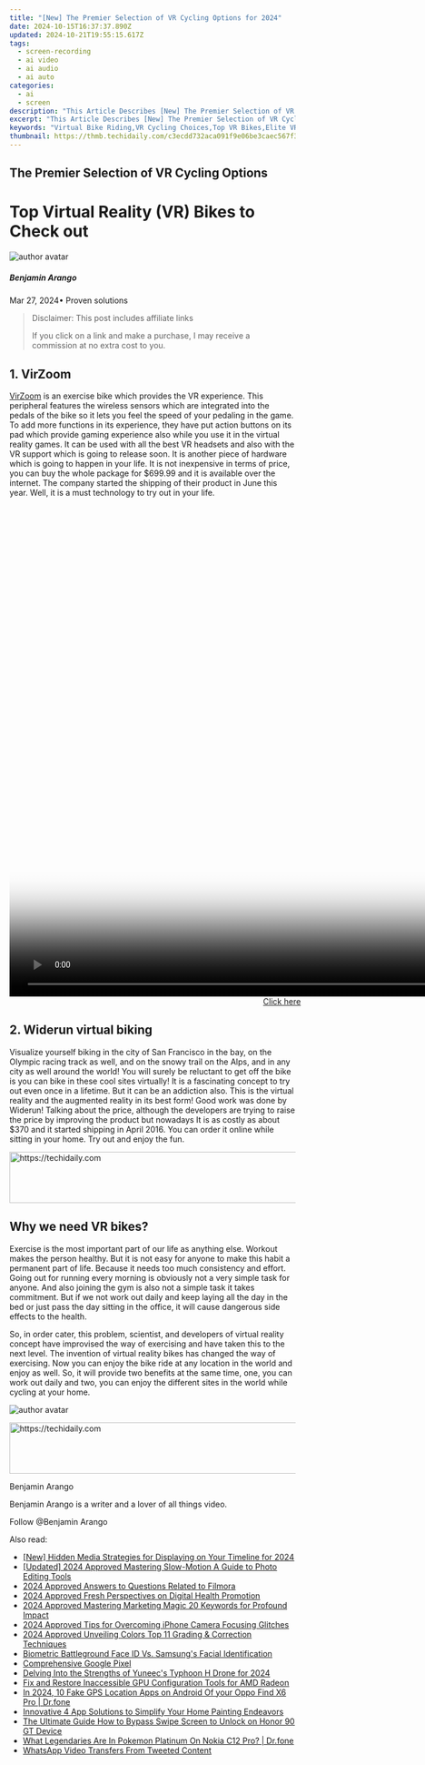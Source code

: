 ```yaml
---
title: "[New] The Premier Selection of VR Cycling Options for 2024"
date: 2024-10-15T16:37:37.890Z
updated: 2024-10-21T19:55:15.617Z
tags: 
  - screen-recording
  - ai video
  - ai audio
  - ai auto
categories: 
  - ai
  - screen
description: "This Article Describes [New] The Premier Selection of VR Cycling Options for 2024"
excerpt: "This Article Describes [New] The Premier Selection of VR Cycling Options for 2024"
keywords: "Virtual Bike Riding,VR Cycling Choices,Top VR Bikes,Elite VR Biking,Prime VR Cycling,VR Cycle Options,Premium VR Cycles"
thumbnail: https://thmb.techidaily.com/c3ecdd732aca091f9e06be3caec567f3fcd17c056bf2dd14982465e8c7b5b6a1.jpg
---
```


## The Premier Selection of VR Cycling Options

# Top Virtual Reality (VR) Bikes to Check out

![author avatar](https://images.wondershare.com/filmora/article-images/benjamin-arango-author.jpg)

##### Benjamin Arango

 Mar 27, 2024• Proven solutions

>  Disclaimer: This post includes affiliate links
>
>  If you click on a link and make a purchase, I may receive a commission at no extra cost to you.
>

## 1\. VirZoom

[VirZoom](https://virzoom.com/) is an exercise bike which provides the VR experience. This peripheral features the wireless sensors which are integrated into the pedals of the bike so it lets you feel the speed of your pedaling in the game. To add more functions in its experience, they have put action buttons on its pad which provide gaming experience also while you use it in the virtual reality games. It can be used with all the best VR headsets and also with the VR support which is going to release soon. It is another piece of hardware which is going to happen in your life. It is not inexpensive in terms of price, you can buy the whole package for $699.99 and it is available over the internet. The company started the shipping of their product in June this year. Well, it is a must technology to try out in your life.

<!-- affiliate ads begin -->
<span id="1495277">
					<video width="1536" height="864" style="cursor:pointer"
           poster="//a.impactradius-go.com/display-clicktoplayimage/1495277.png"
           onclick="if(!this.playClicked){this.play();this.setAttribute('controls',true);this.playClicked=true;}">
	   <source src="//a.impactradius-go.com/display-ad/17189-1495277">
	   <img src="//a.impactradius-go.com/display-clicktoplayimage/1495277.png" style="border: none; height: 100%; width: 100%; object-fit: contain">
	</video>
	<div style="width:960px;text-align:center"><a href="javascript:window.open(decodeURIComponent('https%3A%2F%2Ffunwhole.sjv.io%2Fc%2F5597632%2F1495277%2F17189'), '_blank');void(0);">Click here</a></div>
</span>
<img height="0" width="0" src="https://imp.pxf.io/i/5597632/1495277/17189" style="position:absolute;visibility:hidden;" border="0" />
<!-- affiliate ads end -->

## 2\. Widerun virtual biking

Visualize yourself biking in the city of San Francisco in the bay, on the Olympic racing track as well, and on the snowy trail on the Alps, and in any city as well around the world! You will surely be reluctant to get off the bike is you can bike in these cool sites virtually! It is a fascinating concept to try out even once in a lifetime. But it can be an addiction also. This is the virtual reality and the augmented reality in its best form! Good work was done by Widerun! Talking about the price, although the developers are trying to raise the price by improving the product but nowadays It is as costly as about $370 and it started shipping in April 2016\. You can order it online while sitting in your home. Try out and enjoy the fun.

<!-- affiliate ads begin -->
<a href="https://appsumo.8odi.net/c/5597632/2144277/7443" target="_top" id="2144277">
  <img src="//a.impactradius-go.com/display-ad/7443-2144277" border="0" alt="https://techidaily.com" width="600" height="90"/>
</a>
<img height="0" width="0" src="https://appsumo.8odi.net/i/5597632/2144277/7443" style="position:absolute;visibility:hidden;" border="0" />
<!-- affiliate ads end -->

## Why we need VR bikes?

Exercise is the most important part of our life as anything else. Workout makes the person healthy. But it is not easy for anyone to make this habit a permanent part of life. Because it needs too much consistency and effort. Going out for running every morning is obviously not a very simple task for anyone. And also joining the gym is also not a simple task it takes commitment. But if we not work out daily and keep laying all the day in the bed or just pass the day sitting in the office, it will cause dangerous side effects to the health.

So, in order cater, this problem, scientist, and developers of virtual reality concept have improvised the way of exercising and have taken this to the next level. The invention of virtual reality bikes has changed the way of exercising. Now you can enjoy the bike ride at any location in the world and enjoy as well. So, it will provide two benefits at the same time, one, you can work out daily and two, you can enjoy the different sites in the world while cycling at your home.

![author avatar](https://images.wondershare.com/filmora/article-images/benjamin-arango-author.jpg)

<!-- affiliate ads begin -->
<a href="https://ephamedtechinc.pxf.io/c/5597632/2137203/26400" target="_top" id="2137203">
  <img src="//a.impactradius-go.com/display-ad/26400-2137203" border="0" alt="https://techidaily.com" width="728" height="90"/>
</a>
<img height="0" width="0" src="https://ephamedtechinc.pxf.io/i/5597632/2137203/26400" style="position:absolute;visibility:hidden;" border="0" />
<!-- affiliate ads end -->

Benjamin Arango

Benjamin Arango is a writer and a lover of all things video.

Follow @Benjamin Arango


<ins class="adsbygoogle"
     style="display:block"
     data-ad-format="autorelaxed"
     data-ad-client="ca-pub-7571918770474297"
     data-ad-slot="1223367746"></ins>



<ins class="adsbygoogle"
     style="display:block"
     data-ad-client="ca-pub-7571918770474297"
     data-ad-slot="8358498916"
     data-ad-format="auto"
     data-full-width-responsive="true"></ins>


<span class="atpl-alsoreadstyle">Also read:</span>
<div><ul>
<li><a href="https://facebook-video-recording.techidaily.com/new-hidden-media-strategies-for-displaying-on-your-timeline-for-2024/"><u>[New] Hidden Media Strategies for Displaying on Your Timeline for 2024</u></a></li>
<li><a href="https://fox-helps.techidaily.com/updated-2024-approved-mastering-slow-motion-a-guide-to-photo-editing-tools/"><u>[Updated] 2024 Approved Mastering Slow-Motion A Guide to Photo Editing Tools</u></a></li>
<li><a href="https://fox-access.techidaily.com/2024-approved-answers-to-questions-related-to-filmora/"><u>2024 Approved Answers to Questions Related to Filmora</u></a></li>
<li><a href="https://fox-access.techidaily.com/2024-approved-fresh-perspectives-on-digital-health-promotion/"><u>2024 Approved Fresh Perspectives on Digital Health Promotion</u></a></li>
<li><a href="https://fox-access.techidaily.com/2024-approved-mastering-marketing-magic-20-keywords-for-profound-impact/"><u>2024 Approved Mastering Marketing Magic 20 Keywords for Profound Impact</u></a></li>
<li><a href="https://fox-access.techidaily.com/2024-approved-tips-for-overcoming-iphone-camera-focusing-glitches/"><u>2024 Approved Tips for Overcoming iPhone Camera Focusing Glitches</u></a></li>
<li><a href="https://fox-access.techidaily.com/2024-approved-unveiling-colors-top-11-grading-and-correction-techniques/"><u>2024 Approved Unveiling Colors Top 11 Grading & Correction Techniques</u></a></li>
<li><a href="https://fox-access.techidaily.com/biometric-battleground-face-id-vs-samsungs-facial-identification/"><u>Biometric Battleground Face ID Vs. Samsung's Facial Identification</u></a></li>
<li><a href="https://buynow-info.techidaily.com/comprehensive-google-pixel/"><u>Comprehensive Google Pixel</u></a></li>
<li><a href="https://fox-access.techidaily.com/delving-into-the-strengths-of-yuneecs-typhoon-h-drone-for-2024/"><u>Delving Into the Strengths of Yuneec's Typhoon H Drone for 2024</u></a></li>
<li><a href="https://win-howtos.techidaily.com/fix-and-restore-inaccessible-gpu-configuration-tools-for-amd-radeon/"><u>Fix and Restore Inaccessible GPU Configuration Tools for AMD Radeon</u></a></li>
<li><a href="https://android-location.techidaily.com/in-2024-10-fake-gps-location-apps-on-android-of-your-oppo-find-x6-pro-drfone-by-drfone-virtual/"><u>In 2024, 10 Fake GPS Location Apps on Android Of your Oppo Find X6 Pro | Dr.fone</u></a></li>
<li><a href="https://tech-renaissance.techidaily.com/innovative-4-app-solutions-to-simplify-your-home-painting-endeavors/"><u>Innovative 4 App Solutions to Simplify Your Home Painting Endeavors</u></a></li>
<li><a href="https://unlock-android.techidaily.com/the-ultimate-guide-how-to-bypass-swipe-screen-to-unlock-on-honor-90-gt-device-by-drfone-android/"><u>The Ultimate Guide How to Bypass Swipe Screen to Unlock on Honor 90 GT Device</u></a></li>
<li><a href="https://android-pokemon-go.techidaily.com/what-legendaries-are-in-pokemon-platinum-on-nokia-c12-pro-drfone-by-drfone-virtual-android/"><u>What Legendaries Are In Pokemon Platinum On Nokia C12 Pro? | Dr.fone</u></a></li>
<li><a href="https://twitter-videos.techidaily.com/whatsapp-video-transfers-from-tweeted-content/"><u>WhatsApp Video Transfers From Tweeted Content</u></a></li>
</ul></div>

